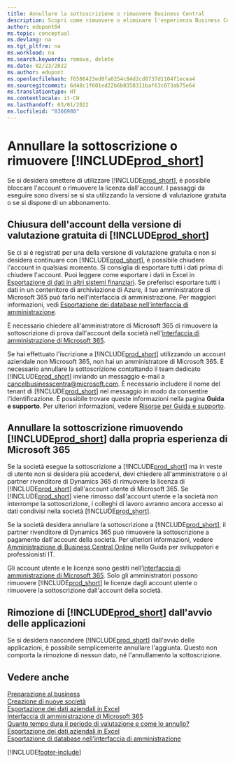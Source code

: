 ```yaml
---
title: Annullare la sottoscrizione o rimuovere Business Central
description: Scopri come rimuovere o eliminare l'esperienza Business Central se hai una sottoscrizione di prova o una sottoscrizione a pagamento.
author: edupont04
ms.topic: conceptual
ms.devlang: na
ms.tgt_pltfrm: na
ms.workload: na
ms.search.keywords: remove, delete
ms.date: 02/23/2022
ms.author: edupont
ms.openlocfilehash: f6586423ed8fa0254c84d2cd8737d1104f1ecea4
ms.sourcegitcommit: 6d48c1f601ed22b6b0358311baf63c073ab75e64
ms.translationtype: HT
ms.contentlocale: it-CH
ms.lasthandoff: 03/01/2022
ms.locfileid: "8366980"
---
```

# <a name="unsubscribe-or-remove-prod_short"></a>Annullare la sottoscrizione o rimuovere [!INCLUDE[prod_short](includes/prod_short.md)]

Se si desidera smettere di utilizzare [!INCLUDE[prod_short](includes/prod_short.md)], è possibile bloccare l'account o rimuovere la licenza dall'account. I passaggi da eseguire sono diversi se si sta utilizzando la versione di valutazione gratuita o se si dispone di un abbonamento.  

## <a name="closing-your-free-trial-of-prod_short"></a>Chiusura dell'account della versione di valutazione gratuita di [!INCLUDE[prod_short](includes/prod_short.md)]

Se ci si è registrati per una della versione di valutazione gratuita e non si desidera continuare con [!INCLUDE[prod_short](includes/prod_short.md)], è possibile chiudere l'account in qualsiasi momento. Si consiglia di esportare tutti i dati prima di chiudere l'account. Puoi leggere come esportare i dati in Excel in [Esportazione di dati in altri sistemi finanziari](about-export-data.md#exporting-data-to-other-finance-systems). Se preferisci esportare tutti i dati in un contenitore di archiviazione di Azure, il tuo amministratore di Microsoft 365 può farlo nell'interfaccia di amministrazione. Per maggiori informazioni, vedi [Esportazione dei database nell'interfaccia di amministrazione](/dynamics365/business-central/dev-itpro/administration/tenant-admin-center-database-export).  

È necessario chiedere all'amministratore di Microsoft 365 di rimuovere la sottoscrizione di prova dall'account della società nell'[interfaccia di amministrazione di Microsoft 365](https://admin.microsoft.com/).  

Se hai effettuato l'iscrizione a [!INCLUDE[prod_short](includes/prod_short.md)] utilizzando un account aziendale non Microsoft 365, non hai un amministratore di Microsoft 365. È necessario annullare la sottoscrizione contattando il team dedicato [!INCLUDE[prod_short](includes/prod_short.md)] inviando un messaggio e-mail a [cancelbusinesscentra@microsoft.com](mailto:cancelbusinesscentra@microsoft.com). È necessario includere il nome del tenant di [!INCLUDE[prod_short](includes/prod_short.md)] nel messaggio in modo da consentire l'identificazione. È possibile trovare queste informazioni nella pagina **Guida e supporto**. Per ulteriori informazioni, vedere [Risorse per Guida e supporto](product-help-and-support.md).  

## <a name="unsubscribing-by-removing-prod_short-from-your-microsoft-365-experience"></a>Annullare la sottoscrizione rimuovendo [!INCLUDE[prod_short](includes/prod_short.md)] dalla propria esperienza di Microsoft 365

Se la società esegue la sottoscrizione a [!INCLUDE[prod_short](includes/prod_short.md)] ma in veste di utente non si desidera più accedervi, devi chiedere all'amministratore o al partner rivenditore di Dynamics 365 di rimuovere la licenza di [!INCLUDE[prod_short](includes/prod_short.md)] dall'account utente di Microsoft 365. Se [!INCLUDE[prod_short](includes/prod_short.md)] viene rimosso dall'account utente e la società non interrompe la sottoscrizione, i colleghi di lavoro avranno ancora accesso ai dati condivisi nella società [!INCLUDE[prod_short](includes/prod_short.md)].  

Se la società desidera annullare la sottoscrizione a [!INCLUDE[prod_short](includes/prod_short.md)], il partner rivenditore di Dynamics 365 può rimuovere la sottoscrizione a pagamento dall'account della società. Per ulteriori informazioni, vedere [Amministrazione di Business Central Online](/dynamics365/business-central/dev-itpro/administration/tenant-administration) nella Guida per sviluppatori e professionisti IT.  

Gli account utente e le licenze sono gestiti nell'[interfaccia di amministrazione di Microsoft 365](https://admin.microsoft.com/). Solo gli amministratori possono rimuovere [!INCLUDE[prod_short](includes/prod_short.md)] le licenze dagli account utente o rimuovere la sottoscrizione dall'account della società.  

## <a name="removing-prod_short-from-your-app-launcher"></a>Rimozione di [!INCLUDE[prod_short](includes/prod_short.md)] dall'avvio delle applicazioni

Se si desidera nascondere [!INCLUDE[prod_short](includes/prod_short.md)] dall'avvio delle applicazioni, è possibile semplicemente annullare l'aggiunta. Questo non comporta la rimozione di nessun dato, né l'annullamento la sottoscrizione.  

## <a name="see-also"></a>Vedere anche

[Preparazione al business](ui-get-ready-business.md)  
[Creazione di nuove società](about-new-company.md)  
[Esportazione dei dati aziendali in Excel](about-export-data.md)  
[Interfaccia di amministrazione di Microsoft 365](https://admin.microsoft.com/)  
[Quanto tempo dura il periodo di valutazione e come lo annullo?](https://community.dynamics.com/business/b/financials/archive/2016/11/28/how-long-is-the-trial-period-and-how-do-i-cancel)  
[Esportazione dei dati aziendali in Excel](about-export-data.md)  
[Esportazione di database nell'interfaccia di amministrazione](/dynamics365/business-central/dev-itpro/administration/tenant-admin-center-database-export)  


[!INCLUDE[footer-include](includes/footer-banner.md)]